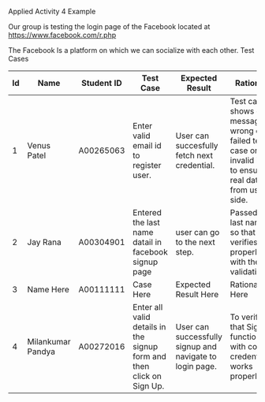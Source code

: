 Applied Activity 4 Example

Our group is testing the login page of the Facebook located at https://www.facebook.com/r.php

The Facebook Is a platform on which we can socialize with each other.
Test Cases

Id | Name | Student ID | Test Case | Expected Result | Rationale | Technique
--- | --- | --- | --- | --- | --- | ---
1 |Venus Patel|A00265063|Enter valid email id to register user.|User can succesfully fetch next credential.|Test case shows error message of wrong or failed test case on invalid input to ensure real data from user side.|Positive test case.				
2 | Jay Rana  | A00304901  | Entered the last name datail in facebook signup page | user can go to the next step. | Passed the last name so that it verifies properly with the validation.  | State Transitioning
3|Name Here|A00111111|Case Here|Expected Result Here|Rationale Here|Type Here
4 | Milankumar Pandya | A00272016 | Enter all valid details in the signup form and then click on Sign Up.|User can successfully signup and navigate to login page. | To verify that Sign Up functionality with correct credentials works properly. | State Transitioning
